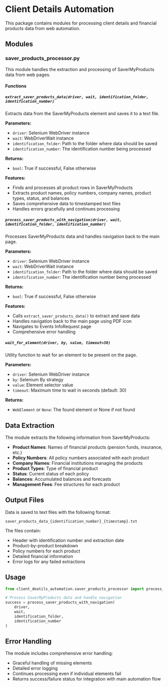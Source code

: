# Client Details Automation

This package contains modules for processing client details and financial products data from web automation.

## Modules

### saver_products_processor.py

This module handles the extraction and processing of SaverMyProducts data from web pages.

#### Functions

##### `extract_saver_products_data(driver, wait, identification_folder, identification_number)`

Extracts data from the SaverMyProducts element and saves it to a text file.

**Parameters:**
- `driver`: Selenium WebDriver instance
- `wait`: WebDriverWait instance  
- `identification_folder`: Path to the folder where data should be saved
- `identification_number`: The identification number being processed

**Returns:**
- `bool`: True if successful, False otherwise

**Features:**
- Finds and processes all product rows in SaverMyProducts
- Extracts product names, policy numbers, company names, product types, status, and balances
- Saves comprehensive data to timestamped text files
- Handles errors gracefully and continues processing

##### `process_saver_products_with_navigation(driver, wait, identification_folder, identification_number)`

Processes SaverMyProducts data and handles navigation back to the main page.

**Parameters:**
- `driver`: Selenium WebDriver instance
- `wait`: WebDriverWait instance
- `identification_folder`: Path to the folder where data should be saved  
- `identification_number`: The identification number being processed

**Returns:**
- `bool`: True if successful, False otherwise

**Features:**
- Calls `extract_saver_products_data()` to extract and save data
- Handles navigation back to the main page using PDF icon
- Navigates to Events InfoRequest page
- Comprehensive error handling

##### `wait_for_element(driver, by, value, timeout=30)`

Utility function to wait for an element to be present on the page.

**Parameters:**
- `driver`: Selenium WebDriver instance
- `by`: Selenium By strategy
- `value`: Element selector value
- `timeout`: Maximum time to wait in seconds (default: 30)

**Returns:**
- `WebElement` or `None`: The found element or None if not found

## Data Extraction

The module extracts the following information from SaverMyProducts:

- **Product Names**: Names of financial products (pension funds, insurance, etc.)
- **Policy Numbers**: All policy numbers associated with each product
- **Company Names**: Financial institutions managing the products
- **Product Types**: Type of financial product
- **Status**: Current status of each policy
- **Balances**: Accumulated balances and forecasts
- **Management Fees**: Fee structures for each product

## Output Files

Data is saved to text files with the following format:
```
saver_products_data_{identification_number}_{timestamp}.txt
```

The files contain:
- Header with identification number and extraction date
- Product-by-product breakdown
- Policy numbers for each product
- Detailed financial information
- Error logs for any failed extractions

## Usage

```python
from client_deatils_automation.saver_products_processor import process_saver_products_with_navigation

# Process SaverMyProducts data and handle navigation
success = process_saver_products_with_navigation(
    driver, 
    wait, 
    identification_folder, 
    identification_number
)
```

## Error Handling

The module includes comprehensive error handling:
- Graceful handling of missing elements
- Detailed error logging
- Continues processing even if individual elements fail
- Returns success/failure status for integration with main automation flow
